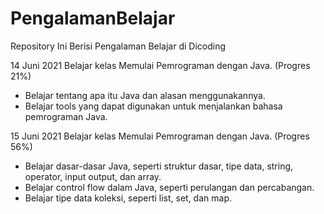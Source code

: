 # PengalamanBelajar
Repository Ini Berisi Pengalaman Belajar di Dicoding

14 Juni 2021
Belajar kelas Memulai Pemrograman dengan Java. (Progres 21%)
  - Belajar tentang apa itu Java dan alasan menggunakannya.
  - Belajar tools yang dapat digunakan untuk menjalankan bahasa pemrograman Java.

15 Juni 2021
Belajar kelas Memulai Pemrograman dengan Java. (Progres 56%)

  - Belajar dasar-dasar Java, seperti struktur dasar, tipe data, string, operator, input output, dan array.
  -  Belajar control flow dalam Java, seperti perulangan dan percabangan.
  -  Belajar tipe data koleksi, seperti list, set, dan map.
